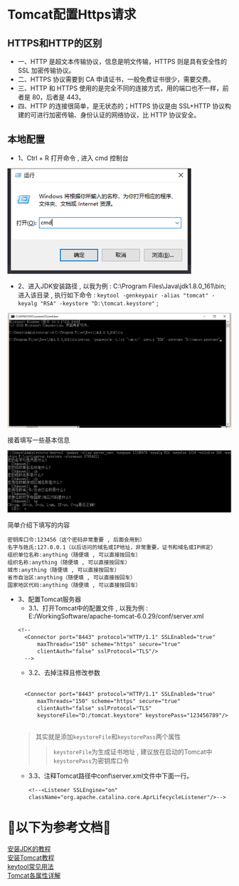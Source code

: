 # Tomcat配置Https请求

## HTTPS和HTTP的区别<br>
* 一、HTTP 是超文本传输协议，信息是明文传输，HTTPS 则是具有安全性的 SSL 加密传输协议。
* 二、HTTPS 协议需要到 CA 申请证书，一般免费证书很少，需要交费。
* 三、HTTP 和 HTTPS 使用的是完全不同的连接方式，用的端口也不一样，前者是 80，后者是 443。
* 四、HTTP 的连接很简单，是无状态的；HTTPS 协议是由 SSL+HTTP 协议构建的可进行加密传输、身份认证的网络协议，比 HTTP 协议安全。

## 本地配置
* 1、Ctrl + R 打开命令 , 进入 cmd 控制台 <br>

![Image text](https://github.com/Vico-cuiym/HttpToHttps.github.io/blob/master/Ctrl%2BR.png)

* 2、进入JDK安装路径 , 以我为例 : C:\Program Files\Java\jdk1.8.0_161\bin;<br>
进入该目录 , 执行如下命令 : `keytool -genkeypair -alias "tomcat" -keyalg "RSA" -keystore "D:\tomcat.keystore"` ;

![Image text](https://github.com/Vico-cuiym/HttpToHttps.github.io/blob/master/cmd.png)<br>

接着填写一些基本信息<br>

![Image text](https://github.com/Vico-cuiym/HttpToHttps.github.io/blob/master/keytool.png)<br>

简单介绍下填写的内容
<pre><code>密钥库口令:123456（这个密码非常重要 , 后面会用到）
名字与姓氏:127.0.0.1（以后访问的域名或IP地址，非常重要，证书和域名或IP绑定）
组织单位名称:anything（随便填 , 可以直接按回车）
组织名称:anything（随便填 , 可以直接按回车）
城市:anything（随便填 , 可以直接按回车）
省市自治区:anything（随便填 , 可以直接按回车）
国家地区代码:anything（随便填 , 可以直接按回车）</code></pre>

* 3、配置Tomcat服务器<br>
    * 3.1、打开Tomcat中的配置文件 , 以我为例 : E:/WorkingSoftware/apache-tomcat-6.0.29/conf/server.xml
    <pre><code>&lt;!--
    &lt;Connector port="8443" protocol="HTTP/1.1" SSLEnabled="true"
        maxThreads="150" scheme="https" secure="true"
        clientAuth="false" sslProtocol="TLS"/&gt;
    --&gt;</code></pre>
    * 3.2、去掉注释且修改参数
    <pre><code>
    &lt;Connector port="8443" protocol="HTTP/1.1" SSLEnabled="true"
        maxThreads="150" scheme="https" secure="true"
        clientAuth="false" sslProtocol="TLS" 
        keystoreFile="D:/tomcat.keystore" keystorePass="123456789"/&gt;
    </code></pre>
    >其实就是添加`keystoreFile`和`keystorePass`两个属性 
    >>`keystoreFile`为生成证书地址 , 建议放在启动的Tomcat中
    >>`keystorePass`为密钥库口令
    * 3.3、注释Tomcat路径中conf\server.xml文件中下面一行。
<code><pre>&lt;!--&lt;Listener SSLEngine="on" className="org.apache.catalina.core.AprLifecycleListener"/&gt;--&gt;</code></pre>

# 🚨以下为参考文档🚨
[安装JDK的教程](https://jingyan.baidu.com/article/6dad5075d1dc40a123e36ea3.html)<br>
[安装Tomcat教程](https://jingyan.baidu.com/article/00a07f3872af0982d028dcb3.html)<br>
[keytool常见用法](https://www.cnblogs.com/benio/archive/2010/09/15/1826990.html)<br>
[Tomcat各属性详解](https://blog.csdn.net/weixin_33946605/article/details/92438866)<br>





